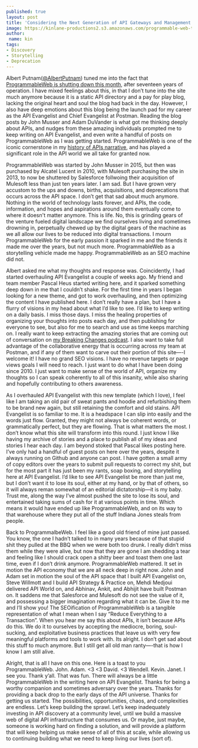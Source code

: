 ```yaml
---
published: true
layout: post
title: 'Considering the Next Generation of API Gateways and Management'
image: https://kinlane-productions2.s3.amazonaws.com/programmable-web-then-now.png
author:
 name: kin
tags:
- Discovery
- Storytelling
- Deprecation
---
```

Albert Putnam([@AlbertPutnam](https://twitter.com/AlbertPutnam)) tuned me into the fact that [ProgrammableWeb is shutting down this month](https://twitter.com/programmableweb/status/1579549899758383106), after seventeen years of operation. I have mixed feelings about this, in that I don’t tune into the site much anymore because it is a static API directory and a pay for play blog, lacking the original heart and soul the blog had back in the day. However, I also have deep emotions about this blog being the launch pad for my career as the API Evangelist and Chief Evangelist at Postman. Reading the blog posts by John Musser and Adam DuVander is what got me thinking deeply about APIs, and nudges from these amazing individuals prompted me to keep writing on API Evangelist, and even write a handful of posts on ProgrammableWeb as I was getting started. ProgrammableWeb is one of the iconic cornerstone in my [history of APIs narrative](https://apievangelist.com/info/history/), and has played a significant role in the API world we all take for granted now.

ProgrammableWeb was started by John Musser in 2015, but then was purchased by Alcatel Lucent in 2010, with Mulesoft purchasing the site in 2013, to now be shuttered by Salesforce follwoing their acquisition of Mulesoft less than just ten years later. I am sad. But I have grown very accustom to the ups and downs, births, acquisitions, and deprecations that occurs across the API space. I don’t get that sad about much anymore. Nothing in the world of technology lasts forever, and APIs, the code, information, and hopes and aspirations around them eventually come to where it doesn't matter anymore. This is life. No, this is grinding gears of the venture fueled digital landscape we find ourselves living and sometimes drowning in, perpetually chewed up by the digital gears of the machine as we all allow our lives to be reduced into digital transactions. I mourn ProgrammableWeb for the early passion it sparked in me and the friends it made me over the years, but not much more. ProgrammableWeb as a storytelling vehicle made me happy. ProgrammableWeb as an SEO machine did not.

Albert asked me what my thoughts and response was. Coincidently, I had started overhauling API Evangelist a couple of weeks ago. My friend and team member Pascal Heus started writing here, and it sparked something deep down in me that I couldn’t shake. For the first time in years I began looking for a new theme, and got to work overhauling, and then optimizing the content I have published here. I don’t really have a plan, but I have a flurry of visions in my head about what I’d like to see. I’d like to keep writing on a daily basis. I miss those days. I miss the healing properties of organizing your thoughts into posts each day, and then publishing for everyone to see, but also for me to search and use as time keeps marching on. I really want to keep extracting the amazing stories that are coming out of conversation on [my Breaking Changes podcast](https://www.postman.com/events/breaking-changes/). I also want to take full advantage of the collaborative energy that is occurring across my team at Postman, and if any of them want to carve out their portion of this site—-I welcome it! I have no grand SEO visions. I have no revenue targets or page views goals I will need to reach. I just want to do what I have been doing since 2010. I just want to make sense of the world of API, organize my thoughts so I can speak coherently to all of this insanity, while also sharing and hopefully contributing to others awareness. 

As I overhauled API Evangelist with this new template (which I love), I feel like I am taking an old pair of sweat pants and hoodie and refurbishing them to be brand new again, but still retaining the comfort and old stains. API Evangelist is so familiar to me. It is a headspace I can slip into easily and the words just flow. Granted, they might not always be coherent words, or grammatically perfect, but they are flowing. That is what matters the most. I don’t know what this site will transform into this round. I just know I like having my archive of stories and a place to publish all of my ideas and stories I hear each day. I am beyond stoked that Pascal likes posting here. I’ve only had a handful of guest posts on here over the years, despite it always running on Github and anyone can post. I have gotten a small army of copy editors over the years to submit pull requests to correct my shit, but for the most part it has just been my rants, soap boxing, and storytelling here at API Evangelist. I’d like to see API Evangelist be more than just me, but I don’t want it to lose its soul, either at my hand, or by that of others, so it will always reman somewhat of an editorial dictatorship—it is my baby. Trust me, along the way I’ve almost pushed the site to lose its soul, and entertained taking sums of cash for it at various points in time. Which means it would have ended up like ProgrammableWeb, and on its way to that warehouse where they put all of the stuff Indiana Jones steals from people. 

Back to ProgrammalbeWeb. I feel like a good old friend of mine just passed. You know, the one I hadn’t talked to in many years because of that stupid shit they pulled at the BBQ when we were both too drunk. I really didn’t miss them while they were alive, but now that they are gone I am shedding a tear and feeling like I should crack open a shitty beer and toast them one last time, even if I don’t drink anymore. ProgrammableWeb mattered. It set in motion the API economy that we are all neck deep in right now. John and Adam set in motion the soul of the API space that I built API Evangelist on, Steve Willmott and I build API Strategy & Practice on, Mehdi Medjoui delivered API World on, and Abhinav, Ankit, and Abhijit have built Postman on. It saddens me that Salesforce and Mulesoft do not see the value of it, and possessing a bigger imagination regarding what it can be. Give it to me and I’ll show you! The SEOification of ProgrammableWeb is a tangible representation of what I mean when I say “Reduce Everything to a Transaction”. When you hear me say this about APIs, it isn’t because APIs do this. We do it to ourselves by accepting the mediocre, boring, soul-sucking, and exploitative business practices that leave us with very few meaningful platforms and tools to work with. Its alright. I don’t get sad about this stuff to much anymore. But I still get all old man ranty—-that is how I know I am still alive. 

Alright, that is all I have on this one. Here is a toast to you ProgrammableWeb. John. Adam. <3 <3 David. <3 Wendell. Kevin. Janet. I see you. Thank y’all. That was fun. There will always be a little ProgrammableWeb in the writing here on API Evangelist. Thanks for being a worthy companion and sometimes adversary over the years. Thanks for providing a back drop to the early days of the API universe. Thanks for getting us started. The possibilities, opportunities, chaos, and complexities are endless. Let’s keep building the sprawl. Let’s keep inadequately investing in API discovery at a community level, until we build a massive web of digital API infrastructure that consumes us. Or maybe, just maybe, someone is working hard on finding a solution, and will provide a platform that will keep helping us make sense of all of this at scale, while allowing us to continuing building what we need to keep living our lives (sort of).

